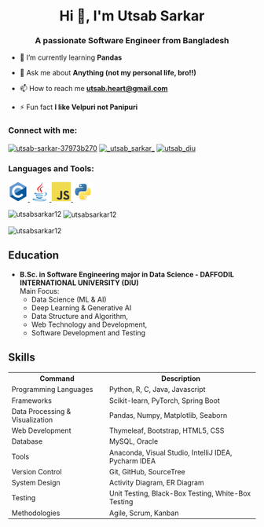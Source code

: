 <h1 align="center">Hi 👋, I'm Utsab Sarkar</h1>
<h3 align="center">A passionate Software Engineer from Bangladesh</h3>

- 🌱 I’m currently learning **Pandas**

- 💬 Ask me about **Anything (not my personal life, bro!!)**

- 📫 How to reach me **utsab.heart@gmail.com**

- ⚡ Fun fact **I like Velpuri not Panipuri**

<h3 align="left">Connect with me:</h3>
<p align="left">
<a href="https://linkedin.com/in/utsab-sarkar-37973b270" target="blank"><img align="center" src="https://raw.githubusercontent.com/rahuldkjain/github-profile-readme-generator/master/src/images/icons/Social/linked-in-alt.svg" alt="utsab-sarkar-37973b270" height="30" width="40" /></a>
<a href="https://instagram.com/_utsab_sarkar_" target="blank"><img align="center" src="https://raw.githubusercontent.com/rahuldkjain/github-profile-readme-generator/master/src/images/icons/Social/instagram.svg" alt="_utsab_sarkar_" height="30" width="40" /></a>
<a href="https://www.hackerrank.com/utsab_diu" target="blank"><img align="center" src="https://raw.githubusercontent.com/rahuldkjain/github-profile-readme-generator/master/src/images/icons/Social/hackerrank.svg" alt="utsab_diu" height="30" width="40" /></a>
</p>

<h3 align="left">Languages and Tools:</h3>
<p align="left"> <a href="https://www.cprogramming.com/" target="_blank" rel="noreferrer"> <img src="https://raw.githubusercontent.com/devicons/devicon/master/icons/c/c-original.svg" alt="c" width="40" height="40"/> </a> <a href="https://www.java.com" target="_blank" rel="noreferrer"> <img src="https://raw.githubusercontent.com/devicons/devicon/master/icons/java/java-original.svg" alt="java" width="40" height="40"/> </a> <a href="https://developer.mozilla.org/en-US/docs/Web/JavaScript" target="_blank" rel="noreferrer"> <img src="https://raw.githubusercontent.com/devicons/devicon/master/icons/javascript/javascript-original.svg" alt="javascript" width="40" height="40"/> </a> <a href="https://www.python.org" target="_blank" rel="noreferrer"> <img src="https://raw.githubusercontent.com/devicons/devicon/master/icons/python/python-original.svg" alt="python" width="40" height="40"/> </a> </p>

<p><img align="left" src="https://github-readme-stats.vercel.app/api/top-langs?username=utsabsarkar12&show_icons=true&locale=en&layout=compact" alt="utsabsarkar12" /></p>

<p>&nbsp;<img align="center" src="https://github-readme-stats.vercel.app/api?username=utsabsarkar12&show_icons=true&locale=en" alt="utsabsarkar12" /></p>

<p><img align="center" src="https://github-readme-streak-stats.herokuapp.com/?user=utsabsarkar12&" alt="utsabsarkar12" /></p>


<h2>Education</h2>
    <ul>
        <li>
            <strong>B.Sc. in Software Engineering major in Data Science - DAFFODIL INTERNATIONAL UNIVERSITY (DIU)</strong><br>
            Main Focus:
            <ul>
                <li>Data Science (ML & AI)</li>
                <li>Deep Learning & Generative AI</li>
                <li>Data Structure and Algorithm,</li>
                <li>Web Technology and Development,</li>
                <li>Software Development and Testing</li>
            </ul>
        </li>
    </ul>

<h2>Skills</h2>
    <table>
        <tr>
            <th>Command</th>
            <th>Description</th>
        </tr>
        <tr>
            <td>Programming Languages</td>
            <td>Python, R, C, Java, Javascript</td>
        </tr>
        <tr>
            <td>Frameworks</td>
            <td>Scikit-learn, PyTorch, Spring Boot</td>
        </tr>
        <tr>
            <td>Data Processing & Visualization</td>
            <td>Pandas, Numpy, Matplotlib, Seaborn</td>
        </tr>
        <tr>
            <td>Web Development</td>
            <td>Thymeleaf, Bootstrap, HTML5, CSS</td>
        </tr>
        <tr>
            <td>Database</td>
            <td>MySQL, Oracle</td>
        </tr>
        <tr>
            <td>Tools</td>
            <td>Anaconda, Visual Studio, IntelliJ IDEA, Pycharm IDEA</td>
        </tr>
        <tr>
            <td>Version Control</td>
            <td>Git, GitHub, SourceTree</td>
        </tr>
        <tr>
            <td>System Design</td>
            <td>Activity Diagram, ER Diagram</td>
        </tr>
        <tr>
            <td>Testing</td>
            <td>Unit Testing, Black-Box Testing, White-Box Testing</td>
        </tr>
        <tr>
            <td>Methodologies</td>
            <td>Agile, Scrum, Kanban</td>
        </tr>
    </table>
